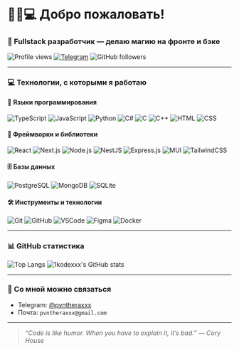 # 🧬🧠💻 Добро пожаловать!

### 🚀 Fullstack разработчик — делаю магию на фронте и бэке

![Profile views](https://komarev.com/ghpvc/?username=1kodexxx&style=flat&color=blue)
[![Telegram](https://img.shields.io/badge/Telegram-@your_telegram-blue?logo=telegram)](https://t.me/your_telegram)
![GitHub followers](https://img.shields.io/github/followers/1kodexxx?label=Followers&style=flat)

---

### 💻 Технологии, с которыми я работаю

#### 🧠 Языки программирования
![TypeScript](https://img.shields.io/badge/-TypeScript-3178C6?logo=typescript&logoColor=white)
![JavaScript](https://img.shields.io/badge/-JavaScript-F7DF1E?logo=javascript&logoColor=black)
![Python](https://img.shields.io/badge/-Python-3776AB?logo=python&logoColor=white)
![C#](https://img.shields.io/badge/-CSharp-239120?logo=c-sharp&logoColor=white)
![C](https://img.shields.io/badge/-C-A8B9CC?logo=c&logoColor=white)
![C++](https://img.shields.io/badge/-C++-00599C?logo=c%2B%2B&logoColor=white)
![HTML](https://img.shields.io/badge/-HTML5-E34F26?logo=html5&logoColor=white)
![CSS](https://img.shields.io/badge/-CSS3-1572B6?logo=css3&logoColor=white)

#### 🧰 Фреймворки и библиотеки
![React](https://img.shields.io/badge/-React-20232A?logo=react)
![Next.js](https://img.shields.io/badge/-Next.js-black?logo=next.js)
![Node.js](https://img.shields.io/badge/-Node.js-339933?logo=node.js&logoColor=white)
![NestJS](https://img.shields.io/badge/-NestJS-E0234E?logo=nestjs&logoColor=white)
![Express.js](https://img.shields.io/badge/-Express.js-000000?logo=express&logoColor=white)
![MUI](https://img.shields.io/badge/-MUI-007FFF?logo=mui&logoColor=white)
![TailwindCSS](https://img.shields.io/badge/-TailwindCSS-06B6D4?logo=tailwindcss&logoColor=white)

#### 🗄️ Базы данных
![PostgreSQL](https://img.shields.io/badge/-PostgreSQL-336791?logo=postgresql&logoColor=white)
![MongoDB](https://img.shields.io/badge/-MongoDB-47A248?logo=mongodb&logoColor=white)
![SQLite](https://img.shields.io/badge/-SQLite-003B57?logo=sqlite&logoColor=white)

#### 🛠️ Инструменты и технологии
![Git](https://img.shields.io/badge/-Git-F05032?logo=git&logoColor=white)
![GitHub](https://img.shields.io/badge/-GitHub-181717?logo=github)
![VSCode](https://img.shields.io/badge/-VSCode-007ACC?logo=visual-studio-code&logoColor=white)
![Figma](https://img.shields.io/badge/-Figma-F24E1E?logo=figma&logoColor=white)
![Docker](https://img.shields.io/badge/-Docker-2496ED?logo=docker&logoColor=white)

---

### 📊 GitHub статистика

![Top Langs](https://github-readme-stats.vercel.app/api/top-langs/?username=1kodexxx&layout=compact&theme=radical)
![1kodexxx's GitHub stats](https://github-readme-stats.vercel.app/api?username=1kodexxx&show_icons=true&theme=radical)

---

### 🤝 Со мной можно связаться

- Telegram: [@pvntheraxxx](https://t.me/pvntheraxxx)
- Почта: `pvntheraxxx@gmail.com`

---

> _“Code is like humor. When you have to explain it, it’s bad.” — Cory House_
